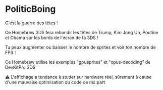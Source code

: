 # PoliticBoing
C'est la guerre des têtes !

Ce Homebrew 3DS fera rebondir les têtes de Trump, Kim Jong Un, Poutine et Obama sur les bords de l'écran de ta 3DS !

Tu peux augmenter ou baisser le nombre de sprites et voir ton nombre de FPS !

Ce Homebrew utilise les exemples "gpusprites" et "opus-decoding" de DevKitPro 3DS

⚠ L'affichage a tendance à stutter sur hardware réel, sûrement à cause d'une mauvaise optimisation du code de ma part

